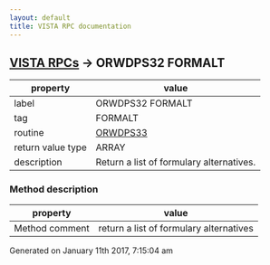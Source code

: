 ```yaml
---
layout: default
title: VISTA RPC documentation
---
```




## [VISTA RPCs](TableOfContent.md) &#8594; ORWDPS32 FORMALT 

 property | value 
--- | --- 
 label | ORWDPS32 FORMALT
 tag | FORMALT
 routine | [ORWDPS33](http://code.osehra.org/dox/Routine_ORWDPS33_source.html)
 return value type | ARRAY
 description | Return a list of formulary alternatives.


### Method description

 property | value 
--- | --- 
 Method comment | return a list of formulary alternatives




 Generated on January 11th 2017, 7:15:04 am